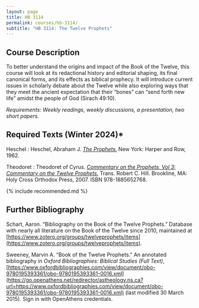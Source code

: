 ```yaml
---
layout: page
title: HB 3114
permalink: courses/hb-3114/
subtitle: "HB 3114: The Twelve Prophets"
---
```


## Course Description

To better understand the origins and impact of the Book of the Twelve, this course will look at its redactional history and editorial shaping, its final canonical forms, and its effects as biblical prophecy. It will introduce current issues in scholarly debate about the Twelve while also exploring ways that they meet the ancient expectation that their “bones” can “send forth new life” amidst the people of God (Sirach 49:10).

*Requirements: Weekly readings, weekly discussions, a presentation, two short papers.*

<!-- 
[Download the Syllabus (Winter 2018, v 2.0.x).](https://github.com/danieldriver/Syllabi/raw/master/HB/HB%203114-The%20XII-Driver%202018.pdf)

[Brightspace login](https://smu.brightspace.com/d2l/login)
 -->

## Required Texts (Winter 2024)*

<!-- 
Two Sides
: Ehud Ben Zvi and James D. Nogalski. *Two Sides of a Coin: Juxtaposing Views on Interpreting the Book of the Twelve / the Twelve Prophetic Books.* Piscataway, NJ: Gorgias Press, 2009. ISBN 978-1607243038.
: Order it in [Canada](http://amzn.to/2zyDIeK) or the [USA](http://amzn.to/2yMcg0i).

Goodly Fellowship
: Christopher R. Seitz. *The Goodly Fellowship of the Prophets: The Achievement of Association in Canon Formation.* Grand Rapids: Baker Academic, 2009. ISBN 978-0801038839.
: Order it in [Canada](http://amzn.to/2h1TGaJ) or the [USA](http://amzn.to/2h1TPuN).

Jerome
: Jerome; Thomas P. Scheck, trans. *Commentaries on the Twelve Prophets (Ancient Christian Texts).* Downers Grove: IVP Academic, 2016. ISBN 978-0830829163.
: Order it in [Canada](http://amzn.to/2yJiygw) or the [USA](http://amzn.to/2h24vJV).
 -->

Heschel
: Heschel, Abraham J. [*The Prophets.*](https://amzn.to/46qhye3) New York: Harper and Row, 1962.

Theodoret
: Theodoret of Cyrus. [*Commentary on the Prophets, Vol 3: Commentary on the Twelve Prophets.*](https://amzn.to/47kYajz) Trans. Robert C. Hill. Brookline, MA: Holy Cross Orthodox Press, 2007. ISBN 978-1885652768.

{% include recommended.md %}

## Further Bibliography

Schart, Aaron. “Bibliography on the Book of the Twelve Prophets.” Database with nearly all literature on the Book of the Twelve since 2010, maintained at [https://www.zotero.org/groups/twelveprophets/items](https://www.zotero.org/groups/twelveprophets/items).

Sweeney, Marvin A. “Book of the Twelve Prophets.” An annotated bibliography in *Oxford Bibliographies: Biblical Studies (Full Text)*, [https://www.oxfordbibliographies.com/view/document/obo-9780195393361/obo-9780195393361-0016.xml](https://go.openathens.net/redirector/astheology.ns.ca?url=https://www.oxfordbibliographies.com/view/document/obo-9780195393361/obo-9780195393361-0016.xml) (last modified 30 March 2015). Sign in with OpenAthens credentials.